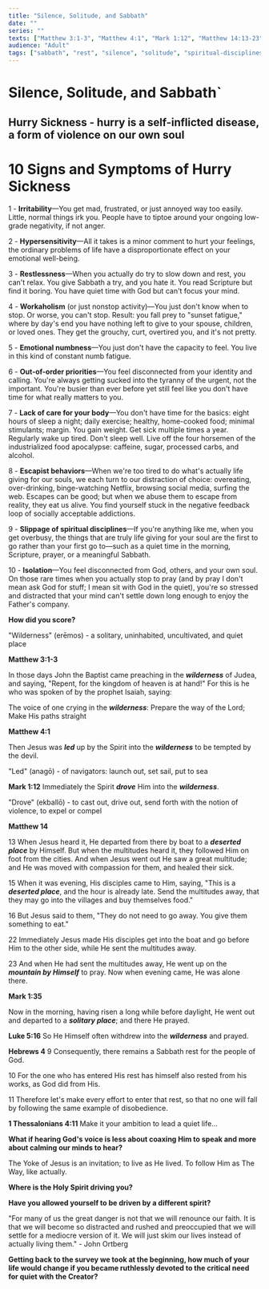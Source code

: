 ```yaml
---
title: "Silence, Solitude, and Sabbath"
date: ""
series: ""
texts: ["Matthew 3:1-3", "Matthew 4:1", "Mark 1:12", "Matthew 14:13-23", "Mark 1:35", "Luke 5:16", "Hebrews 4:9-11", "1 Thessalonians 4:11"]
audience: "Adult"
tags: ["sabbath", "rest", "silence", "solitude", "spiritual-disciplines", "hurry-sickness", "wilderness"]
---
```


# Silence, Solitude, and Sabbath`

## Hurry Sickness - hurry is a self-inflicted disease, a form of violence on our own soul

# 10 Signs and Symptoms of Hurry Sickness

1 - **Irritability**—You get mad, frustrated, or just annoyed way too easily. Little, normal things irk you. People have to tiptoe around your ongoing low-grade negativity, if not anger.

2 - **Hypersensitivity**—All it takes is a minor comment to hurt your feelings, the ordinary problems of life have a disproportionate effect on your emotional well-being.

3 - **Restlessness**—When you actually do try to slow down and rest, you can't relax. You give Sabbath a try, and you hate it. You read Scripture but find it boring. You have quiet time with God but can't focus your mind.

4 - **Workaholism** (or just nonstop activity)—You just don't know when to stop. Or worse, you can't stop. Result: you fall prey to "sunset fatigue," where by day's end you have nothing left to give to your spouse, children, or loved ones. They get the grouchy, curt, overtired you, and it's not pretty.

5 - **Emotional numbness**—You just don't have the capacity to feel. You live in this kind of constant numb fatigue.

6 - **Out-of-order priorities**—You feel disconnected from your identity and calling. You're always getting sucked into the tyranny of the urgent, not the important. You're busier than ever before yet still feel like you don't have time for what really matters to you.

7 - **Lack of care for your body**—You don't have time for the basics: eight hours of sleep a night; daily exercise; healthy, home-cooked food; minimal stimulants; margin. You gain weight. Get sick multiple times a year. Regularly wake up tired. Don't sleep well. Live off the four horsemen of the industrialized food apocalypse: caffeine, sugar, processed carbs, and alcohol.

8 - **Escapist behaviors**—When we're too tired to do what's actually life giving for our souls, we each turn to our distraction of choice: overeating, over-drinking, binge-watching Netflix, browsing social media, surfing the web. Escapes can be good; but when we abuse them to escape from reality, they eat us alive. You find yourself stuck in the negative feedback loop of socially acceptable addictions.

9 - **Slippage of spiritual disciplines**—If you're anything like me, when you get overbusy, the things that are truly life giving for your soul are the first to go rather than your first go to—such as a quiet time in the morning, Scripture, prayer, or a meaningful Sabbath.

10 - **Isolation**—You feel disconnected from God, others, and your own soul. On those rare times when you actually stop to pray (and by pray I don't mean ask God for stuff; I mean sit with God in the quiet), you're so stressed and distracted that your mind can't settle down long enough to enjoy the Father's company.

**How did you score?**

"Wilderness" (erēmos) - a solitary, uninhabited, uncultivated, and quiet place

**Matthew 3:1-3**

In those days John the Baptist came preaching in the ***wilderness*** of Judea, and saying, "Repent, for the kingdom of heaven is at hand!" For this is he who was spoken of by the prophet Isaiah, saying:

The voice of one crying in the ***wilderness***:
Prepare the way of the Lord;
Make His paths straight

**Matthew 4:1**

Then Jesus was ***led*** up by the Spirit into the ***wilderness*** to be tempted by the devil.

"Led" (anagō) - of navigators: launch out, set sail, put to sea

**Mark 1:12**
Immediately the Spirit ***drove*** Him into the ***wilderness***.

"Drove" (ekballō) - to cast out, drive out, send forth with the notion of violence, to expel or compel

**Matthew 14**

13 When Jesus heard it, He departed from there by boat to a ***deserted place*** by Himself. But when the multitudes heard it, they followed Him on foot from the cities. And when Jesus went out He saw a great multitude; and He was moved with compassion for them, and healed their sick.

15 When it was evening, His disciples came to Him, saying, "This is a ***deserted place***, and the hour is already late. Send the multitudes away, that they may go into the villages and buy themselves food."

16 But Jesus said to them, "They do not need to go away. You give them something to eat."

22 Immediately Jesus made His disciples get into the boat and go before Him to the other side, while He sent the multitudes away.

23 And when He had sent the multitudes away, He went up on the ***mountain by Himself*** to pray. Now when evening came, He was alone there.

**Mark 1:35**

Now in the morning, having risen a long while before daylight, He went out and departed to a ***solitary place***; and there He prayed.

**Luke 5:16**
So He Himself often withdrew into the ***wilderness*** and prayed.

**Hebrews 4**
9 Consequently, there remains a Sabbath rest for the people of God.

10 For the one who has entered His rest has himself also rested from his works, as God did from His.

11 Therefore let's make every effort to enter that rest, so that no one will fall by following the same example of disobedience.

**1 Thessalonians 4:11**
Make it your ambition to lead a quiet life...

**What if hearing God's voice is less about coaxing Him to speak and more about calming our minds to hear?**

The Yoke of Jesus is an invitation; to live as He lived. To follow Him as The Way, like actually.

**Where is the Holy Spirit driving you?**

**Have you allowed yourself to be driven by a different spirit?**

"For many of us the great danger is not that we will renounce our faith. It is that we will become so distracted and rushed and preoccupied that we will settle for a mediocre version of it. We will just skim our lives instead of actually living them." - John Ortberg

**Getting back to the survey we took at the beginning, how much of your life would change if you became ruthlessly devoted to the critical need for quiet with the Creator?**
